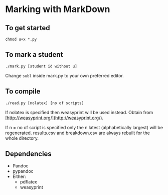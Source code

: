 # Marking with MarkDown

## To get started 

`chmod u+x *.py`

## To mark a student

`./mark.py [student id without u]`

Change `subl` inside mark.py to your own preferred editor.

## To compile 

`./read.py [nolatex] [no of scripts]`

If nolatex is specified then weasyprint will be used instead. Obtain from [http://weasyprint.org/](http://weasyprint.org/).

If n = no of script is specified only the n latest (alphabetically largest) will be regenerated. results.csv and breakdown.csv are always rebuilt for the whole directory.



## Dependencies

* Pandoc
* pypandoc
* Either:
	* pdflatex
	* weasyprint
